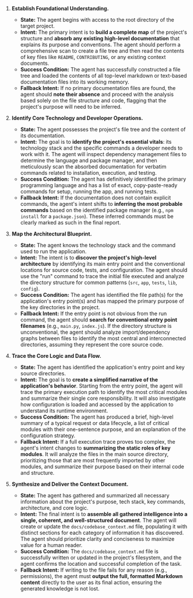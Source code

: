 1.  **Establish Foundational Understanding.**
    *   **State:** The agent begins with access to the root directory of the target project.
    *   **Intent:** The primary intent is to **build a complete map** of the project's structure and **absorb any existing high-level documentation** that explains its purpose and conventions. The agent should perform a comprehensive scan to create a file tree and then read the contents of key files like `README`, `CONTRIBUTING`, or any existing context documents.
    *   **Success Condition:** The agent has successfully constructed a file tree and loaded the contents of all top-level markdown or text-based documentation files into its working memory.
    *   **Fallback Intent:** If no primary documentation files are found, the agent should **note their absence** and proceed with the analysis based solely on the file structure and code, flagging that the project's purpose will need to be inferred.

2.  **Identify Core Technology and Developer Operations.**
    *   **State:** The agent possesses the project's file tree and the content of its documentation.
    *   **Intent:** The goal is to **identify the project's essential vitals**: its technology stack and the specific commands a developer needs to work with it. The agent will inspect dependency management files to determine the language and package manager, and then meticulously scan the absorbed documentation for verbatim commands related to installation, execution, and testing.
    *   **Success Condition:** The agent has definitively identified the primary programming language and has a list of exact, copy-paste-ready commands for setup, running the app, and running tests.
    *   **Fallback Intent:** If the documentation does not contain explicit commands, the agent's intent shifts to **inferring the most probable commands** based on the identified package manager (e.g., `npm install` for a `package.json`). These inferred commands must be clearly marked as such in the final report.

3.  **Map the Architectural Blueprint.**
    *   **State:** The agent knows the technology stack and the command used to run the application.
    *   **Intent:** The intent is to **discover the project's high-level architecture** by identifying its main entry point and the conventional locations for source code, tests, and configuration. The agent should use the "run" command to trace the initial file executed and analyze the directory structure for common patterns (`src`, `app`, `tests`, `lib`, `config`).
    *   **Success Condition:** The agent has identified the file path(s) for the application's entry point(s) and has mapped the primary purpose of the key directories in the project.
    *   **Fallback Intent:** If the entry point is not obvious from the run command, the agent should **search for conventional entry point filenames** (e.g., `main.py`, `index.js`). If the directory structure is unconventional, the agent should analyze import/dependency graphs between files to identify the most central and interconnected directories, assuming they represent the core source code.

4.  **Trace the Core Logic and Data Flow.**
    *   **State:** The agent has identified the application's entry point and key source directories.
    *   **Intent:** The goal is to **create a simplified narrative of the application's behavior**. Starting from the entry point, the agent will trace the primary execution path to identify the most critical modules and summarize their single core responsibility. It will also investigate how configuration is loaded and accessed by the application to understand its runtime environment.
    *   **Success Condition:** The agent has produced a brief, high-level summary of a typical request or data lifecycle, a list of critical modules with their one-sentence purpose, and an explanation of the configuration strategy.
    *   **Fallback Intent:** If a full execution trace proves too complex, the agent's intent changes to **summarizing the static roles of key modules**. It will analyze the files in the main source directory, prioritizing those that are most frequently imported by other modules, and summarize their purpose based on their internal code and structure.

5.  **Synthesize and Deliver the Context Document.**
    *   **State:** The agent has gathered and summarized all necessary information about the project's purpose, tech stack, key commands, architecture, and core logic.
    *   **Intent:** The final intent is to **assemble all gathered intelligence into a single, coherent, and well-structured document**. The agent will create or update the `docs/codebase_context.md` file, populating it with distinct sections for each category of information it has discovered. The agent should prioritize clarity and conciseness to maximize value for a human reader.
    *   **Success Condition:** The `docs/codebase_context.md` file is successfully written or updated in the project's filesystem, and the agent confirms the location and successful completion of the task.
    *   **Fallback Intent:** If writing to the file fails for any reason (e.g., permissions), the agent must **output the full, formatted Markdown content** directly to the user as its final action, ensuring the generated knowledge is not lost.
